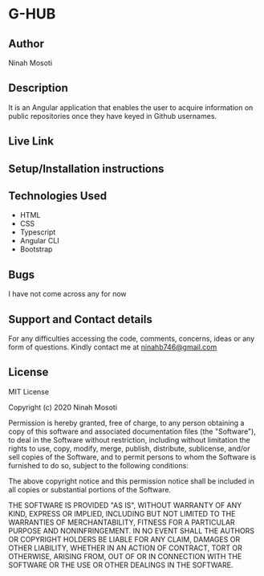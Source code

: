 # G-HUB

## Author
Ninah Mosoti

## Description
It is an Angular application that enables the user to acquire information on public repositories once they have keyed in Github usernames.

## Live Link


## Setup/Installation instructions


## Technologies Used
- HTML
- CSS 
- Typescript
- Angular CLI
- Bootstrap

## Bugs
I have not come across any for now

## Support and Contact details
For any difficulties accessing the code, comments, concerns, ideas or any form of questions. Kindly contact me at ninahb746@gmail.com

## License
MIT License

Copyright (c) 2020 Ninah Mosoti

Permission is hereby granted, free of charge, to any person obtaining a copy of this software and associated documentation files (the "Software"), to deal in the Software without restriction, including without limitation the rights to use, copy, modify, merge, publish, distribute, sublicense, and/or sell copies of the Software, and to permit persons to whom the Software is furnished to do so, subject to the following conditions:

The above copyright notice and this permission notice shall be included in all copies or substantial portions of the Software.

THE SOFTWARE IS PROVIDED "AS IS", WITHOUT WARRANTY OF ANY KIND, EXPRESS OR IMPLIED, INCLUDING BUT NOT LIMITED TO THE WARRANTIES OF MERCHANTABILITY, FITNESS FOR A PARTICULAR PURPOSE AND NONINFRINGEMENT. IN NO EVENT SHALL THE AUTHORS OR COPYRIGHT HOLDERS BE LIABLE FOR ANY CLAIM, DAMAGES OR OTHER LIABILITY, WHETHER IN AN ACTION OF CONTRACT, TORT OR OTHERWISE, ARISING FROM, OUT OF OR IN CONNECTION WITH THE SOFTWARE OR THE USE OR OTHER DEALINGS IN THE SOFTWARE.

